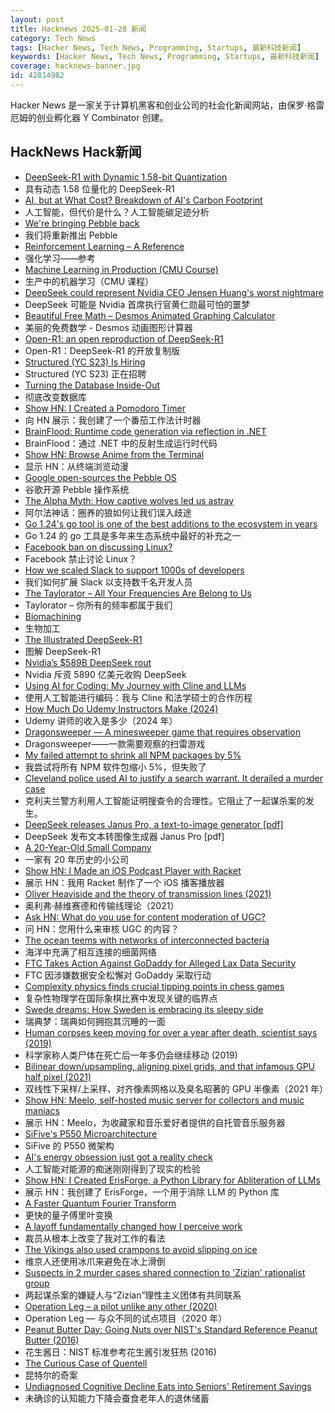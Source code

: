```yaml
---
layout: post
title: Hacknews 2025-01-28 新闻
category: Tech News
tags: [Hacker News, Tech News, Programming, Startups, 最新科技新闻]
keywords: [Hacker News, Tech News, Programming, Startups, 最新科技新闻]
coverage: hacknews-banner.jpg
id: 42814982
---
```


Hacker News 是一家关于计算机黑客和创业公司的社会化新闻网站，由保罗·格雷厄姆的创业孵化器 Y Combinator 创建。

## HackNews Hack新闻

- [DeepSeek-R1 with Dynamic 1.58-bit Quantization](https://unsloth.ai/blog/deepseekr1-dynamic)
- 具有动态 1.58 位量化的 DeepSeek-R1
- [AI, but at What Cost? Breakdown of AI's Carbon Footprint](https://loopbreaker.substack.com/p/ai-but-at-what-cost-breakdown-of)
- 人工智能，但代价是什么？人工智能碳足迹分析
- [We're bringing Pebble back](https://repebble.com/)
- 我们将重新推出 Pebble
- [Reinforcement Learning – A Reference](https://jakubhalmes.substack.com/p/reinforcement-learning-a-reference)
- 强化学习——参考
- [Machine Learning in Production (CMU Course)](https://mlip-cmu.github.io/s2025/)
- 生产中的机器学习（CMU 课程）
- [DeepSeek could represent Nvidia CEO Jensen Huang's worst nightmare](https://www.marketwatch.com/story/deepseek-could-represent-nvidia-ceo-jensen-huangs-worst-nightmare-573b6d7e)
- DeepSeek 可能是 Nvidia 首席执行官黄仁勋最可怕的噩梦
- [Beautiful Free Math – Desmos Animated Graphing Calculator](https://www.desmos.com/)
- 美丽的免费数学 - Desmos 动画图形计算器
- [Open-R1: an open reproduction of DeepSeek-R1](https://huggingface.co/blog/open-r1)
- Open-R1：DeepSeek-R1 的开放复制版
- [Structured (YC S23) Is Hiring](https://www.ycombinator.com/companies/structured/jobs/QsFSDNJ-founding-engineer)
- Structured (YC S23) 正在招聘
- [Turning the Database Inside-Out](https://martin.kleppmann.com/2015/11/05/database-inside-out-at-oredev.html)
- 彻底改变数据库
- [Show HN: I Created a Pomodoro Timer](https://25min.work)
- 向 HN 展示：我创建了一个番茄工作法计时器
- [BrainFlood: Runtime code generation via reflection in .NET](https://sbox.game/churchofmiku/brainflood/news/brainflood-compiling-via-reflection-8089c180)
- BrainFlood：通过 .NET 中的反射生成运行时代码
- [Show HN: Browse Anime from the Terminal](https://github.com/Benexl/FastAnime)
- 显示 HN：从终端浏览动漫
- [Google open-sources the Pebble OS](https://opensource.googleblog.com/2025/01/see-code-that-powered-pebble-smartwatches.html)
- 谷歌开源 Pebble 操作系统
- [The Alpha Myth: How captive wolves led us astray](https://anthonydavidadams.substack.com/p/the-alpha-myth-how-captive-wolves)
- 阿尔法神话：圈养的狼如何让我们误入歧途
- [Go 1.24's go tool is one of the best additions to the ecosystem in years](https://www.jvt.me/posts/2025/01/27/go-tools-124/)
- Go 1.24 的 go 工具是多年来生态系统中最好的补充之一
- [Facebook ban on discussing Linux?](https://distrowatch.com/weekly-mobile.php?issue=20250127#sitenews)
- Facebook 禁止讨论 Linux？
- [How we scaled Slack to support 1000s of developers](https://blog.railway.com/p/slack-overflow)
- 我们如何扩展 Slack 以支持数千名开发人员
- [The Taylorator – All Your Frequencies Are Belong to Us](https://www.scd31.com/posts/taylorator)
- Taylorator – 你所有的频率都属于我们
- [Biomachining](https://en.wikipedia.org/wiki/Biomachining)
- 生物加工
- [The Illustrated DeepSeek-R1](https://newsletter.languagemodels.co/p/the-illustrated-deepseek-r1)
- 图解 DeepSeek-R1
- [Nvidia’s $589B DeepSeek rout](https://finance.yahoo.com/news/asml-sinks-china-ai-startup-081823609.html)
- Nvidia 斥资 5890 亿美元收购 DeepSeek
- [Using AI for Coding: My Journey with Cline and LLMs](https://pgaleone.eu/ai/coding/2025/01/26/using-ai-for-coding-my-experience/)
- 使用人工智能进行编码：我与 Cline 和法学硕士的合作历程
- [How Much Do Udemy Instructors Make (2024)](https://sellcoursesonline.com/udemy-earnings-study)
- Udemy 讲师的收入是多少（2024 年）
- [Dragonsweeper — A minesweeper game that requires observation](https://danielben.itch.io/dragonsweeper)
- Dragonsweeper——一款需要观察的扫雷游戏
- [My failed attempt to shrink all NPM packages by 5%](https://evanhahn.com/my-failed-attempt-to-shrink-all-npm-packages-by-5-percent/)
- 我尝试将所有 NPM 软件包缩小 5%，但失败了
- [Cleveland police used AI to justify a search warrant. It derailed a murder case](https://www.cleveland.com/news/2025/01/cleveland-police-used-ai-to-justify-a-search-warrant-it-has-derailed-a-murder-case.html)
- 克利夫兰警方利用人工智能证明搜查令的合理性。它阻止了一起谋杀案的发生。
- [DeepSeek releases Janus Pro, a text-to-image generator [pdf]](https://github.com/deepseek-ai/Janus/blob/main/janus_pro_tech_report.pdf)
- DeepSeek 发布文本转图像生成器 Janus Pro [pdf]
- [A 20-Year-Old Small Company](https://hacklook.com/posts/20250128-20years/)
- 一家有 20 年历史的小公司
- [Show HN: I Made an iOS Podcast Player with Racket](https://defn.io/2024/11/16/podcatcher/)
- 展示 HN：我用 Racket 制作了一个 iOS 播客播放器
- [Oliver Heaviside and the theory of transmission lines (2021)](https://www.pa3fwm.nl/technotes/tn28-heaviside-transmission-lines.html)
- 奥利弗·赫维赛德和传输线理论（2021）
- [Ask HN: What do you use for content moderation of UGC?]()
- 问 HN：您用什么来审核 UGC 的内容？
- [The ocean teems with networks of interconnected bacteria](https://www.quantamagazine.org/the-ocean-teems-with-networks-of-interconnected-bacteria-20250106/)
- 海洋中充满了相互连接的细菌网络
- [FTC Takes Action Against GoDaddy for Alleged Lax Data Security](https://www.ftc.gov/news-events/news/press-releases/2025/01/ftc-takes-action-against-godaddy-alleged-lax-data-security-its-website-hosting-services)
- FTC 因涉嫌数据安全松懈对 GoDaddy 采取行动
- [Complexity physics finds crucial tipping points in chess games](https://arstechnica.com/science/2025/01/complexity-physics-finds-crucial-tipping-points-in-chess-games/)
- 复杂性物理学在国际象棋比赛中发现关键的临界点
- [Swede dreams: How Sweden is embracing its sleepy side](https://www.bbc.com/travel/article/20250113-how-sweden-is-embracing-its-sleepy-side)
- 瑞典梦：瑞典如何拥抱其沉睡的一面
- [Human corpses keep moving for over a year after death, scientist says (2019)](https://www.newsweek.com/human-corpse-year-burial-scientist-1459113)
- 科学家称人类尸体在死亡后一年多仍会继续移动 (2019)
- [Bilinear down/upsampling, aligning pixel grids, and that infamous GPU half pixel (2021)](https://bartwronski.com/2021/02/15/bilinear-down-upsampling-pixel-grids-and-that-half-pixel-offset/)
- 双线性下采样/上采样、对齐像素网格以及臭名昭著的 GPU 半像素（2021 年）
- [Show HN: Meelo, self-hosted music server for collectors and music maniacs](https://github.com/Arthi-chaud/Meelo)
- 展示 HN：Meelo，为收藏家和音乐爱好者提供的自托管音乐服务器
- [SiFive's P550 Microarchitecture](https://chipsandcheese.com/p/inside-sifives-p550-microarchitecture)
- SiFive 的 P550 微架构
- [AI's energy obsession just got a reality check](https://www.technologyreview.com/2025/01/28/1110599/ais-energy-obsession-gets-a-reality-check/)
- 人工智能对能源的痴迷刚刚得到了现实的检验
- [Show HN: I Created ErisForge, a Python Library for Abliteration of LLMs](https://github.com/Tsadoq/ErisForge)
- 展示 HN：我创建了 ErisForge，一个用于消除 LLM 的 Python 库
- [A Faster Quantum Fourier Transform](https://arxiv.org/abs/2501.12414)
- 更快的量子傅里叶变换
- [A layoff fundamentally changed how I perceive work](https://mertbulan.com/2025/01/26/once-you-are-laid-off-you-will-never-be-the-same-again/)
- 裁员从根本上改变了我对工作的看法
- [The Vikings also used crampons to avoid slipping on ice](https://www.sciencenorway.no/ice-viking-age-winter/the-vikings-also-used-crampons-to-avoid-slipping-on-ice/2456603)
- 维京人还使用冰爪来避免在冰上滑倒
- [Suspects in 2 murder cases shared connection to 'Zizian' rationalist group](https://openvallejo.org/2025/01/27/suspects-in-killings-of-vallejo-witness-vermont-border-patrol-agent-connected-by-marriage-license-extreme-ideology/)
- 两起谋杀案的嫌疑人与“Zizian”理性主义团体有共同联系
- [Operation Leg – a pilot unlike any other (2020)](https://www.rafbf.org/news-and-stories/raf-history/operation-leg-pilot-unlike-any-other)
- Operation Leg — 与众不同的试点项目（2020 年）
- [Peanut Butter Day: Going Nuts over NIST's Standard Reference Peanut Butter (2016)](https://www.nist.gov/blogs/taking-measure/going-nuts-over-nists-standard-reference-peanut-butter)
- 花生酱日：NIST 标准参考花生酱引发狂热 (2016)
- [The Curious Case of Quentell](https://blog.startifact.com/posts/the-curious-case-of-quentell/)
- 昆特尔的奇案
- [Undiagnosed Cognitive Decline Eats into Seniors' Retirement Savings](https://www.wsj.com/personal-finance/retirement/cognitive-decline-retirement-savings-4672b604)
- 未确诊的认知能力下降会蚕食老年人的退休储蓄

